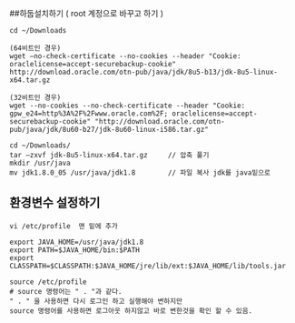 ##하둡설치하기 ( root 계정으로 바꾸고 하기 )

    cd ~/Downloads
    
    (64비트인 경우)
    wget —no-check-certificate --no-cookies --header "Cookie: oraclelicense=accept-securebackup-cookie"                      http://download.oracle.com/otn-pub/java/jdk/8u5-b13/jdk-8u5-linux-x64.tar.gz

    (32비트인 경우)
    wget --no-cookies --no-check-certificate --header "Cookie: gpw_e24=http%3A%2F%2Fwww.oracle.com%2F; oraclelicense=accept-securebackup-cookie" "http://download.oracle.com/otn-pub/java/jdk/8u60-b27/jdk-8u60-linux-i586.tar.gz"

    cd ~/Downloads/
    tar –zxvf jdk-8u5-linux-x64.tar.gz     // 압축 풀기
    mkdir /usr/java
    mv jdk1.8.0_05 /usr/java/jdk1.8        // 파일 복사 jdk를 java밑으로

## 환경변수 설정하기
    vi /etc/profile  맨 밑에 추가

    export JAVA_HOME=/usr/java/jdk1.8
    export PATH=$JAVA_HOME/bin:$PATH
    export CLASSPATH=$CLASSPATH:$JAVA_HOME/jre/lib/ext:$JAVA_HOME/lib/tools.jar

    source /etc/profile
    # source 명령어는 " . "과 같다.  
    " . " 을 사용하면 다시 로그인 하고 실행해야 변하지만 
    source 명령어를 사용하면 로그아웃 하지않고 바로 변한것을 확인 할 수 있음.
